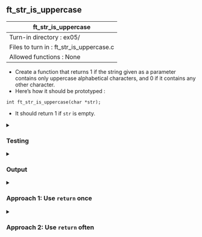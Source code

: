 ## ft_str_is_uppercase

|               ft_str_is_uppercase        |
|---------------------------------|
| Turn-in directory : ex05/       |
| Files to turn in : ft_str_is_uppercase.c |
| Allowed functions : None       |

- Create a function that returns 1 if the string given as a parameter contains only uppercase alphabetical characters, and 0 if it contains any other character.
- Here’s how it should be prototyped :
```
int ft_str_is_uppercase(char *str);
```
- It should return 1 if <code>str</code> is empty.

<details>
<summary><h3>Testing</h3></summary>

<pre><code>#include &ltstdio.h&gt
int	main(void)
{
	char	str1[4] = "abc";
	char	str2[4] = "de0";
	char	str3[4] = "ABC";
	char	str4[1] = "";
	char	str5[1];

	printf("%d\n", ft_str_is_uppercase(str1));
	printf("%d\n", ft_str_is_uppercase(str2));
	printf("%d\n", ft_str_is_uppercase(str3));
	printf("%d\n", ft_str_is_uppercase(str4));
	printf("%d\n", ft_str_is_uppercase(str5));
	return (0);
}</code></pre>

When working with strings, it's useful to also test with empty (<code>str4</code>) and null (<code>str5</code>) strings. Even though this may not be required by the task, it can be useful to understand what happens when you do apply the function you've written to an empty or null string. 

See [testing file](main.c)

</details>

<details>
<summary><h3>Output</h3></summary>

<pre><code>0
0
1
1
0</code></pre>

The output for the last test using a null string may differ since it is undefined behaviour. 

</details>

<details>
<summary><h3>Approach 1: Use <code>return</code> once</h3></summary>

This <a href=ft_str_is_uppercase_v1.c>approach</a> creates an integer variable <code>r</code> to hold the return value. This is to avoid using multiple <code>return</code> statements. 

The logic of this approach is very similar to Approach 1 for <a href=../02_ft_str_is_alpha>ft_str_is_alpha</a>. The only difference is adjusting the <code>if</code> statement to check for uppercase alphabetical instead of all alphabetical characters.

</details>

<details>
<summary><h3>Approach 2: Use <code>return</code> often</h3></summary>

This <a href=ft_str_is_uppercase_v2.c>approach</a> uses more return statements as well as a helper function. It has a very similar logic to Approach 2 for <a href=../02_ft_str_is_alpha>ft_str_is_alpha</a>. The only difference is adjusting the <code>if</code> statement to check for uppercase alphabetical instead of all alphabetical characters. This time, the helper function evaluates whether a character is alphabetical and uppercase. 

</details>
